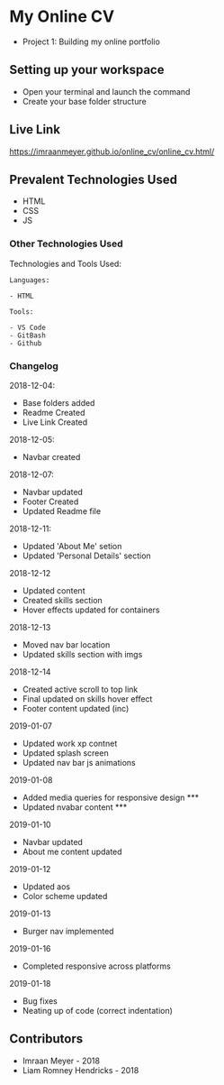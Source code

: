 # My Online CV
- Project 1: Building my online portfolio

## Setting up your workspace

- Open your terminal and launch the command
- Create your base folder structure

## Live Link

https://imraanmeyer.github.io/online_cv/online_cv.html/

## Prevalent Technologies Used

 - HTML
 - CSS
 - JS


### Other Technologies Used

Technologies and Tools Used:

```
Languages:

- HTML

```
```
Tools:

- VS Code
- GitBash
- Github

```

### Changelog

2018-12-04:
- Base folders added
- Readme Created
- Live Link Created

2018-12-05:
- Navbar created

2018-12-07:
- Navbar updated
- Footer Created
- Updated Readme file

2018-12-11:
- Updated 'About Me' setion
- Updated 'Personal Details' section

2018-12-12
- Updated content
- Created skills section
- Hover effects updated for containers

2018-12-13 
- Moved nav bar location
- Updated skills section with imgs

2018-12-14
- Created active scroll to top link
- Final updated on skills hover effect
- Footer content updated (inc)

2019-01-07
- Updated work xp contnet
- Updated splash screen
- Updated nav bar js animations

2019-01-08
- Added media queries for responsive design ***
- Updated nvabar content ***

2019-01-10 
- Navbar updated
- About me content updated

2019-01-12
- Updated aos 
- Color scheme updated 

2019-01-13
- Burger nav implemented

2019-01-16
- Completed responsive across platforms

2019-01-18
- Bug fixes
- Neating up of code (correct indentation) 


## Contributors

- Imraan Meyer - 2018
- Liam Romney Hendricks - 2018
